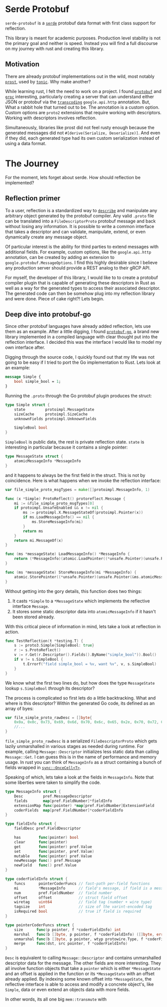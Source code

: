 # Serde Protobuf

`serde-protobuf` is a [`serde`] protobuf data format with first class support for reflection.

This library is meant for academic purposes. Production level stability is not the primary goal and
neither is speed. Instead you will find a full discourse on my journey with rust and creating this
library.

## Motivation

There are already protobuf implementations out in the wild, most notably [`prost`], used by 
[`tonic`]. Why make another?

While learning rust, I felt the need to work on a project. I found [`protobuf`] and [`grpc`]
interesting, particularly creating a server that can understand either JSON or protobuf via the
[`transcoding`] `google.api.http` annotation. But, What a rabbit hole that turned out to be. The
annotation is a custom option. Custom options are `proto2` extensions that require working with
descriptors. Working with descriptors involves reflection.

Simultaneously, libraries like prost did not feel rusty enough because the generated messages
did not `#[derive(Serialize, Deserialize)]`. And even if they did, each generated type had its own
custom serialization instead of using a data format.

# The Journey

For the moment, lets forget about serde. How should reflection be implemented?

## Reflection primer

To a user, reflection is a standardized way to [`describe`] and manipulate any arbitrary object
generated by the protobuf compiler. Any valid `.proto` file can be translated into a
`FileDescriptorProto` protobuf message and back without losing any information. It is possible to
write a common interface that takes a descriptor and can validate, manipulate, extend, or even
dynamically create any message object. 

Of particular interest is the ability for third parties to extend messages with additional fields.
For example, custom options, like the `google.api.http` annotation, can be created by adding an
extension to `google.protobuf.MessageOptions`. I find this highly desirable since I believe any 
production server should provide a REST analog to their gRCP API. 

For myself, the developer of this library, I would like to to create a protobuf compiler plugin that
is capable of generating these descriptors in Rust as well as a way for the generated types
to access their associated descriptor. The generated code can then be somehow plug into my
reflection library and were done. Piece of cake right?! Lets begin.

## Deep dive into protobuf-go

Since other protobuf languages have already added reflection, lets use them as an example. After a
little digging, I found [`protobuf-go`], a brand new library implemented in a compiled language with
clear thought put into the reflection interface. I decided this was the interface I would like to
model my own interface after.

Digging through the source code, I quickly found out that my life was not going to be easy if I
tried to port the Go implementation to Rust. Lets look at an example:

```protobuf
message Simple {
    bool simple_bool = 1;
}
```

Running the `.proto` through the Go protobuf plugin produces the struct:

```go
type Simple struct {
	state         protoimpl.MessageState
	sizeCache     protoimpl.SizeCache
	unknownFields protoimpl.UnknownFields

	SimpleBool bool
}
```

`SimpleBool` is public data, the rest is private reflection state. `state` is interesting in
particular because it contains a single pointer:

```go
type MessageState struct {
	atomicMessageInfo *MessageInfo
}
```

and it happens to always be the first field in the struct. This is not by coincidence. Here is what
happens when we invoke the reflection interface:

```go
var file_simple_proto_msgTypes = make([]protoimpl.MessageInfo, 1)

func (x *Simple) ProtoReflect() protoreflect.Message {
	mi := &file_simple_proto_msgTypes[0]
	if protoimpl.UnsafeEnabled && x != nil {
		ms := protoimpl.X.MessageStateOf(protoimpl.Pointer(x))
		if ms.LoadMessageInfo() == nil {
			ms.StoreMessageInfo(mi)
		}
		return ms
	}
	return mi.MessageOf(x)
}

func (ms *messageState) LoadMessageInfo() *MessageInfo {
	return (*MessageInfo)(atomic.LoadPointer((*unsafe.Pointer)(unsafe.Pointer(&ms.atomicMessageInfo))))
}

func (ms *messageState) StoreMessageInfo(mi *MessageInfo) {
	atomic.StorePointer((*unsafe.Pointer)(unsafe.Pointer(&ms.atomicMessageInfo)), unsafe.Pointer(mi))
}
```

Without getting into the gory details, this function does two things:

1. It casts `*Simple` to a `*MessageState` which implements the reflective interface `Message`.
1. It stores some static descriptor data into `atomicMessageInfo` if it hasn't been stored already.

With this critical piece of information in mind, lets take a look at reflection in action.

```go
func TestReflection(t *testing.T) {
	s := proto3.Simple{SimpleBool: true}
	r := s.ProtoReflect()
	v := r.Get(r.Descriptor().Fields().ByName("simple_bool")).Bool()
	if v != s.SimpleBool {
		t.Errorf("field simple_bool = %v, want %v", v, s.SimpleBool)
	}
}
```

We know what the first two lines do, but how does the type `MessageState` lookup `s.SimpleBool`
*through* its descriptor? 

The process is complicated so first lets do a little backtracking. What and where is this
descriptor? Within the generated Go code, its defined as an array of byes:

```go
var file_simple_proto_rawDesc = []byte{
	0x0a, 0x0c, 0x73, 0x69, 0x6d, 0x70, 0x6c, 0x65, 0x2e, 0x70, 0x72, 0x6f, 0x74, 0x6f, 0x12, 0x13,
	//...
}
```

`file_simple_proto_rawDesc` is a serialized `FileDescriptorProto` which gets lazily unmarshalled in
various stages as needed during runtime. For example, calling `Message::Descriptor` initializes less
static data than calling `Message::Get`. I can guess this is in the name of performance and memory
usage. In rust you can think of `MessageInfo` as a struct containing a bunch of fields wrapped in
[`sync::OnceCell<T>`]. 

Speaking of which, lets take a look
at the fields in `MessageInfo`. Note that some liberties were taken to simplify the code.

```go
type MessageInfo struct {
	Desc         pref.MessageDescriptor
	fields       map[pref.FieldNumber]*fieldInfo
	extensionMap func(pointer) *map[pref.FieldNumber]ExtensionField
	coderFields  map[pref.FieldNumber]*coderFieldInfo
}

type fieldInfo struct {
	fieldDesc pref.FieldDescriptor

	has        func(pointer) bool
	clear      func(pointer)
	get        func(pointer) pref.Value
	set        func(pointer, pref.Value)
	mutable    func(pointer) pref.Value
	newMessage func() pref.Message
	newField   func() pref.Value
}

type coderFieldInfo struct {
	funcs      pointerCoderFuncs // fast-path per-field functions
	mi         *MessageInfo      // field's message, if field is a message
	num        pref.FieldNumber  // field number
	offset     offset            // struct field offset
	wiretag    uint64            // field tag (number + wire type)
	tagsize    int               // size of the varint-encoded tag
	isRequired bool              // true if field is required
}

type pointerCoderFuncs struct {
	size      func(p pointer, f *coderFieldInfo) int
	marshal   func(b []byte, p pointer, f *coderFieldInfo) ([]byte, error)
	unmarshal func(b []byte, p pointer, wtyp protowire.Type, f *coderFieldInfo) error
	merge     func(dst, src pointer, f *coderFieldInfo)
}
```

`Desc` is equivalent to calling `Message::Descriptor` and contains unmarshalled descriptor data for
the message. The other fields are more interesting. They all involve function objects that take a
`pointer` which is either `*MessageState` and an offset is applied in the function or its
`*MessageState` with an offset already applied. By indexing some known offset into `*MessageState`,
the reflective interface is able to access and modify a concrete object's, like `Simple`, data or
even extend an objects data with more fields.

In other words, its all one big `mem::transmute` with 


[`prost`]: https://github.com/danburkert/prost
[`tonic`]: https://github.com/hyperium/tonic
[`protobuf`]: https://github.com/protocolbuffers/protobuf
[`grpc`]: https://github.com/grpc/grpc
[`serde`]: https://github.com/serde-rs/serde
[`transcoding`]: https://cloud.google.com/endpoints/docs/grpc/transcoding
[`describe`]: https://github.com/protocolbuffers/protobuf/blob/master/src/google/protobuf/descriptor.proto
[`protobuf-go`]: https://github.com/protocolbuffers/protobuf-go
[`sync::OnceCell<T>`]: https://docs.rs/once_cell
